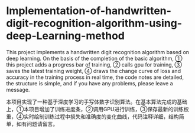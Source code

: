 # Implementation-of-handwritten-digit-recognition-algorithm-using-deep-Learning-method
This project implements a handwritten digit recognition algorithm based on deep learning. On the basis of the completion of the basic algorithm, ① this project adds a progress bar of training, ② calls gpu for training, ③ saves the latest training weight, ④ draws the change curve of loss and accuracy in the training process in real time, the code notes are detailed, the structure is simple, and if you have any problems, please leave a message.

本项目实现了一种基于深度学习的手写体数字识别算法。在基本算法完成的基础上，①本项目增加了训练进度条，②调用GPU进行训练，③保存最新的训练权重，④实时绘制训练过程中损失和准确度的变化曲线，代码注释详细，结构简单，如有问题请留言。
